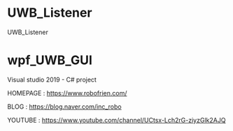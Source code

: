 # UWB_Listener
UWB_Listener


# wpf_UWB_GUI
Visual studio 2019 - C# project



HOMEPAGE : https://www.robofrien.com/

BLOG : https://blog.naver.com/inc_robo

YOUTUBE : https://www.youtube.com/channel/UCtsx-Lch2rG-ziyzGlk2AJQ

